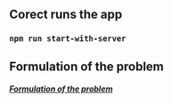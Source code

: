 ## Corect runs the app 
### `npm run start-with-server`

## Formulation of the problem
##### [Formulation of the problem](https://docs.google.com/document/d/1d8qsVCFWY4rF_54aMhaLRMU3tAVNziBGe48rKSIpayU/edit?usp=sharing)
